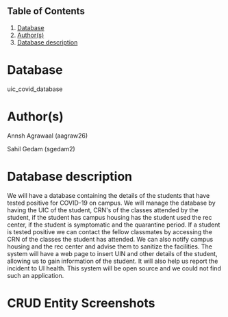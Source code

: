 ## Table of Contents
1. [Database](#database)
1. [Author(s)](#author)
1. [Database description](#description)

# Database
uic_covid_database

# Author(s)
Annsh Agrawaal (aagraw26)

Sahil Gedam (sgedam2)

# Database description
We will have a database containing the details of the students that have tested positive for COVID-19 on campus. We will manage the database by having the UIC of the student, CRN's of the classes attended by the student, if the student has campus housing has the student used the rec center, if the student is symptomatic and the quarantine period. If a student is tested positive we can contact the fellow classmates by accessing the CRN of the classes the student has attended. We can also notify campus housing and the rec center and advise them to sanitize the facilities.
The system will have a web page to insert UIN and other details of the student, allowing us to gain information of the student. It will also help us report the incident to UI health.
This system will be open source and we could not find such an application.

# CRUD Entity Screenshots
